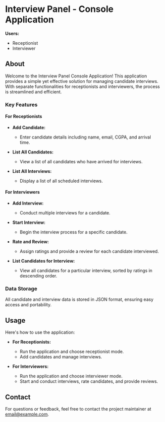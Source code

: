 # Interview Panel - Console Application

**Users:**
- Receptionist
- Interviewer

## About

Welcome to the Interview Panel Console Application! This application provides a simple yet effective solution for managing candidate interviews. With separate functionalities for receptionists and interviewers, the process is streamlined and efficient.

### Key Features

#### For Receptionists

- **Add Candidate:**
  - Enter candidate details including name, email, CGPA, and arrival time.

- **List All Candidates:**
  - View a list of all candidates who have arrived for interviews.

- **List All Interviews:**
  - Display a list of all scheduled interviews.

#### For Interviewers

- **Add Interview:**
  - Conduct multiple interviews for a candidate.

- **Start Interview:**
  - Begin the interview process for a specific candidate.

- **Rate and Review:**
  - Assign ratings and provide a review for each candidate interviewed.

- **List Candidates for Interview:**
  - View all candidates for a particular interview, sorted by ratings in descending order.

### Data Storage

All candidate and interview data is stored in JSON format, ensuring easy access and portability.

## Usage

Here's how to use the application:

- **For Receptionists:**
  - Run the application and choose receptionist mode.
  - Add candidates and manage interviews.

- **For Interviewers:**
  - Run the application and choose interviewer mode.
  - Start and conduct interviews, rate candidates, and provide reviews.


## Contact

For questions or feedback, feel free to contact the project maintainer at [email@example.com](mailto:email@example.com).
